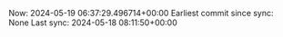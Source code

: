 Now: 2024-05-19 06:37:29.496714+00:00 Earliest commit since sync: None Last sync: 2024-05-18 08:11:50+00:00
